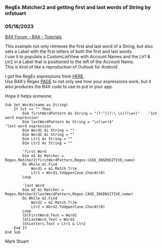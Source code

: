 ### RegEx.Matcher2 and getting first and last words of String by mfstuart
### 05/18/2023
[B4X Forum - B4A - Tutorials](https://www.b4x.com/android/forum/threads/147973/)

This example not only retrieves the first and last word of a String, but also sets a Label with the first letters of both the first and last words.  
I use it to populate a CustomListView with Account Names and the Ltr1 & Ltr2 in a Label that is positioned to the left of the Account Name.  
This is kind of like a reproduction of Outlook for Android.  
  
I got the RegEx expressions from [HERE](https://www.autoitscript.com/forum/topic/168113-how-to-find-first-and-last-word-of-sentence-with-regular-expression/).  
Use B4A's Regex [PAGE](https://b4x.com:51041/regex_ws/index.html) to not only see how your expressions work, but it also produces the B4X code to use to put in your app.  
  
Hope it helps someone.  
  

```B4X
Sub Set_Words(name as String)  
    If txt <> "" Then  
        Dim firstWordPattern As String = "(?:^|(?:\.\s))(\w+)"    '1st word expression'  
        Dim lastWordPattern As String = "\s(\w+)$"                'last word expression  
        Dim Word1 As String = ""  
        Dim Word2 As String = ""  
        Dim Ltr1 As String = ""  
        Dim Ltr2 As String = ""  
         
        'first Word  
        Dim m1 As Matcher = Regex.Matcher2(firstWordPattern,Regex.CASE_INSENSITIVE,name)  
        Do While m1.Find  
            Word1 = m1.Match.Trim  
            Ltr1 = Word1.ToUpperCase.CharAt(0)  
        Loop  
                 
        'last Word  
        Dim m2 As Matcher = Regex.Matcher2(lastWordPattern,Regex.CASE_INSENSITIVE,name)  
        Do While m2.Find  
            Word2 = m2.Match.Trim  
            Ltr2 = Word2.ToUpperCase.CharAt(0)  
        Loop  
        lblFirstWord.Text = Word1  
        lblLastWord.Text = Word2  
        lblLetters.Text = Ltr1 & Ltr2  
    End If  
End Sub
```

  
  
Mark Stuart